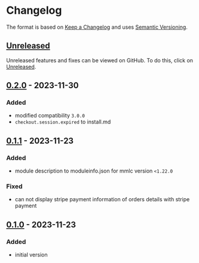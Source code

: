 # Changelog
The format is based on [Keep a Changelog](https://keepachangelog.com/en/1.1.0/) and uses [Semantic Versioning](https://semver.org/spec/v2.0.0.html).

## [Unreleased]
Unreleased features and fixes can be viewed on GitHub. To do this, click on [Unreleased].

## [0.2.0] - 2023-11-30
### Added
- modified compatibility `3.0.0`
- `checkout.session.expired` to install.md

## [0.1.1] - 2023-11-23
### Added
- module description to moduleinfo.json for mmlc version `<1.22.0`

### Fixed
- can not display stripe payment information of orders details with stripe payment

## [0.1.0] - 2023-11-23
### Added
- initial version

[Unreleased]: https://github.com/RobinTheHood/modified-stripe/compare/0.2.0...HEAD
[0.2.0]: https://github.com/RobinTheHood/modified-std-module/compare/0.1.1...0.2.0
[0.1.1]: https://github.com/RobinTheHood/modified-std-module/compare/0.1.0...0.1.1
[0.1.0]: https://github.com/RobinTheHood/modified-stripe/releases/tag/0.1.0